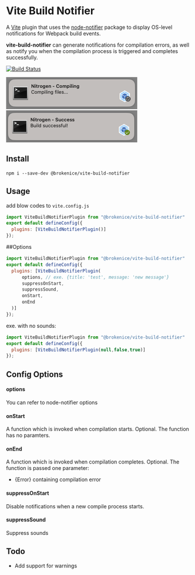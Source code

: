 # Vite Build Notifier

A [Vite](https://vitejs.dev/) plugin that uses the [node-notifier](https://github.com/mikaelbr/node-notifier) package to display OS-level notifications for Webpack build events.

**vite-build-notifier** can generate notifications for compilation errors, as well as notify you when the compilation process is triggered and completes successfully.

[![Build Status](https://travis-ci.com/RoccoC/webpack-build-notifier.svg?branch=master)](https://travis-ci.com/RoccoC/webpack-build-notifier)

![compiling.png](src/images/compiling.png)
![compiling.png](src/images/success.png)

## Install

```shell
npm i --save-dev @brokenice/vite-build-notifier
```

## Usage
add blow codes to `vite.config.js`

```js
import ViteBuildNotifierPlugin from "@brokenice/vite-build-notifier"
export default defineConfig({
  plugins: [ViteBuildNotifierPlugin()]
});
```

##Options

```js
import ViteBuildNotifierPlugin from "@brokenice/vite-build-notifier"
export default defineConfig({
  plugins: [ViteBuildNotifierPlugin(
      options, // exe. {title: 'test', message: 'new message'}
      suppressOnStart,
      suppressSound,
      onStart,
      onEnd
  )]
});
```

exe. with no sounds:

```js
import ViteBuildNotifierPlugin from "@brokenice/vite-build-notifier"
export default defineConfig({
  plugins: [ViteBuildNotifierPlugin(null,false,true)]
});
```

Config Options
--------------

#### options
You can refer to node-notifier options 

#### onStart
A function which is invoked when compilation starts. Optional. The function has no paramters.

#### onEnd
A function which is invoked when compilation completes. Optional. The function is passed one parameter:
* {Error} containing compilation error

#### suppressOnStart
Disable notifications when a new compile process starts.

#### suppressSound
Suppress sounds


Todo
--------------

- Add support for warnings 
